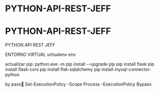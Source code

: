 # PYTHON-API-REST-JEFF
# PYTHON-API-REST-JEFF
PYTHON API REST JEFF


ENTORNO VIRTUAL 
virtualenv env

actualizar pip:
python.exe -m pip install --upgrade pip
pip install flask
pip  install flask-cors
pip install flsk-sqlalchemy
pip install mysql-connector-python


by pass🥇
Set-ExecutionPolicy -Scope Process -ExecutionPolicy Bypass   


